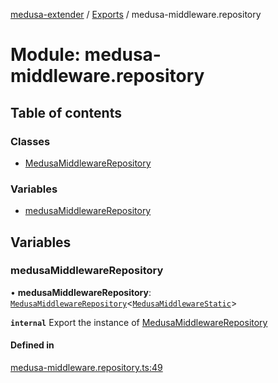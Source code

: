 [medusa-extender](../README.md) / [Exports](../modules.md) / medusa-middleware.repository

# Module: medusa-middleware.repository

## Table of contents

### Classes

- [MedusaMiddlewareRepository](../classes/medusa_middleware_repository.MedusaMiddlewareRepository.md)

### Variables

- [medusaMiddlewareRepository](medusa_middleware_repository.md#medusamiddlewarerepository)

## Variables

### medusaMiddlewareRepository

• **medusaMiddlewareRepository**: [`MedusaMiddlewareRepository`](../classes/medusa_middleware_repository.MedusaMiddlewareRepository.md)<[`MedusaMiddlewareStatic`](../interfaces/types.MedusaMiddlewareStatic.md)\>

**`internal`**
Export the instance of [MedusaMiddlewareRepository](../classes/medusa_middleware_repository.MedusaMiddlewareRepository.md)

#### Defined in

[medusa-middleware.repository.ts:49](https://github.com/adrien2p/medusa-extender/blob/7acbd92/src/medusa-middleware.repository.ts#L49)
